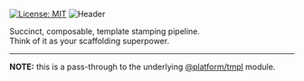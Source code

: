 [![License: MIT](https://img.shields.io/badge/License-MIT-blue.svg)](https://opensource.org/licenses/MIT)
![Header](https://user-images.githubusercontent.com/185555/51378810-daa55200-1b72-11e9-9658-275929147ee9.png)

Succinct, composable, template stamping pipeline.  
Think of it as your scaffolding superpower.

----

**NOTE:** this is a pass-through to the underlying [@platform/tmpl](https://www.npmjs.com/package/@platform/tmpl) module.

<p>&nbsp;</p>
<p>&nbsp;</p>

